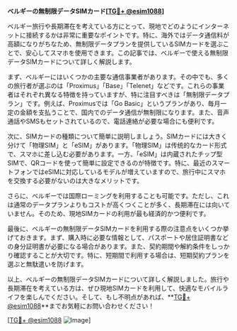 **ベルギーの無制限データSIMカード[[TG💪+ @esim1088](https://t.me/s/esim1088)]**

ベルギー旅行や長期滞在を考えている方にとって、現地でどのようにインターネットに接続するかは非常に重要なポイントです。特に、海外ではデータ通信料が高額になりがちなため、無制限データプランを提供しているSIMカードを選ぶことで、安心してスマホを使用できます。この記事では、ベルギーで使える無制限データSIMカードについて詳しく解説します。

まず、ベルギーにはいくつかの主要な通信事業者があります。その中でも、多くの旅行者が選ぶのは「Proximus」「Base」「Telenet」などです。これらの事業者はそれぞれ異なる特徴を持っていますが、特に注目すべきは「無制限データプラン」です。例えば、Proximusでは「Go Basic」というプランがあり、毎月一定の金額を支払うことで、国内でのデータ通信が無制限になります。また、音声通話やSMSもセットされているので、電話連絡が必要な場合にも便利です。

次に、SIMカードの種類について簡単に説明しましょう。SIMカードには大きく分けて「物理SIM」と「eSIM」があります。「物理SIM」は传统的なカード形式で、スマホに差し込む必要があります。一方、「eSIM」は内蔵されたチップ型SIMで、QRコードを使って簡単に設定できるのが特徴です。特に、最近のスマートフォンではeSIMに対応しているモデルが増えていますので、旅行中にスマホを交換する必要がないのは大きなメリットです。

さらに、ベルギーでは国際ローミングを利用することも可能です。ただし、これは通常のデータプランよりもコストが高くつくことが多く、長期滞在には向いていません。そのため、現地SIMカードの利用が最も経済的かつ便利です。

最後に、ベルギーの無制限データSIMカードを利用する際の注意点をいくつか挙げておきます。まず、購入時に必要な情報として、パスポートや居住証明書などの身分証明書が必要になる場合があります。また、契約期間や解約条件をしっかり確認することが大切です。特に、短期間で利用する場合は、短期契約プランを選ぶと無駄遣いを防げます。

以上、ベルギーの無制限データSIMカードについて詳しく解説しました。旅行や長期滞在を考えている方は、ぜひ現地SIMカードを利用して、快適なモバイルライフを楽しんでください。そして、もし不明点があれば、**[TG💪+ @esim1088](https://t.me/s/esim1088)**までお気軽にお問い合わせください！

[[TG💪+ @esim1088](https://t.me/s/esim1088) ![Image](https://i.postimg.cc/Y0z9fWf4/image.png)]